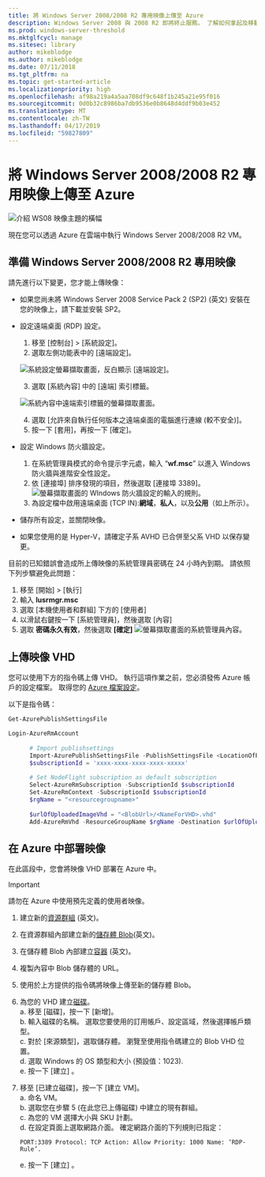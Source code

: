 ```yaml
---
title: 將 Windows Server 2008/2008 R2 專用映像上傳至 Azure
description: Windows Server 2008 與 2008 R2 即將終止服務。 了解如何拿起及移動至 Azure 架設在雲端中的 Windows Server。
ms.prod: windows-server-threshold
ms.mktglfcycl: manage
ms.sitesec: library
author: mikeblodge
ms.author: mikeblodge
ms.date: 07/11/2018
ms.tgt_pltfrm: na
ms.topic: get-started-article
ms.localizationpriority: high
ms.openlocfilehash: af98a219a4a5aa708df9c648f1b245a21e95f016
ms.sourcegitcommit: 0d0b32c8986ba7db9536e0b8648d4ddf9b03e452
ms.translationtype: MT
ms.contentlocale: zh-TW
ms.lasthandoff: 04/17/2019
ms.locfileid: "59827809"
---
```

# <a name="upload-a-windows-server-20082008-r2-specialized-image-to-azure"></a>將 Windows Server 2008/2008 R2 專用映像上傳至 Azure 

![介紹 WS08 映像主題的橫幅](media/WS08-image-banner-large.png)

現在您可以透過 Azure 在雲端中執行 Windows Server 2008/2008 R2 VM。 

## <a name="prep-the-windows-server-20082008-r2-specialized-image"></a>準備 Windows Server 2008/2008 R2 專用映像
請先進行以下變更，您才能上傳映像：

- 如果您尚未將 Windows Server 2008 Service Pack 2 (SP2) (英文) 安裝在您的映像上，請下載並安裝 SP2。

- 設定遠端桌面 (RDP) 設定。
   1. 移至 \[控制台\]  >  \[系統設定\]。   
   2. 選取左側功能表中的 \[遠端設定\]。

   ![系統設定螢幕擷取畫面，反白顯示 \[遠端設定\]。](media/1a_remote_settings.png)

   3. 選取 \[系統內容\] 中的 \[遠端\] 索引標籤。   

   ![系統內容中遠端索引標籤的螢幕擷取畫面。](media/2c_sysprops.png)

   4. 選取 \[允許來自執行任何版本之遠端桌面的電腦進行連線 (較不安全)\]。   
   5. 按一下 \[套用\]，再按一下 \[確定\]。
- 設定 Windows 防火牆設定。   
   1. 在系統管理員模式的命令提示字元處，輸入 “**wf.msc**” 以進入 Windows 防火牆與進階安全性設定。   
   2. 依 \[連接埠\] 排序發現的項目，然後選取 \[連接埠 3389\]。   
     ![螢幕擷取畫面的 WIndows 防火牆設定的輸入的規則。](media/3b_inboundrules.png)   
   3. 為設定檔中啟用遠端桌面 (TCP IN):**網域**，**私人**，以及**公用**（如上所示）。

- 儲存所有設定，並關閉映像。   
- 如果您使用的是 Hyper-V，請確定子系 AVHD 已合併至父系 VHD 以保存變更。

目前的已知錯誤會造成所上傳映像的系統管理員密碼在 24 小時內到期。 請依照下列步驟避免此問題： 

1. 移至 \[開始\] >  \[執行\]
2. 輸入 **lusrmgr.msc**
3. 選取 \[本機使用者和群組\] 下方的 \[使用者\]
4. 以滑鼠右鍵按一下 \[系統管理員\]，然後選取 \[內容\]
5. 選取 **密碼永久有效**，然後選取 **[確定]**
![螢幕擷取畫面的系統管理員內容。](media/6_adminprops.png)

## <a name="uploading-the-image-vhd"></a>上傳映像 VHD
您可以使用下方的指令碼上傳 VHD。 執行這項作業之前，您必須發佈 Azure 帳戶的設定檔案。 取得您的 [Azure 檔案設定](https://azure.microsoft.com/downloads/)。

以下是指令碼：

```powershell
Get-AzurePublishSettingsFile 

Login-AzureRmAccount
 
      # Import publishsettings
      Import-AzurePublishSettingsFile -PublishSettingsFile <LocationOfPublishingFile>
      $subscriptionId = 'xxxx-xxxx-xxxx-xxxx-xxxxx'
 
      # Set NodeFlight subscription as default subscription
      Select-AzureRmSubscription -SubscriptionId $subscriptionId
      Set-AzureRmContext -SubscriptionId $subscriptionId
      $rgName = "<resourcegroupname>"
    
      $urlOfUploadedImageVhd = "<BlobUrl>/<NameForVHD>.vhd"
      Add-AzureRmVhd -ResourceGroupName $rgName -Destination $urlOfUploadedImageVhd -LocalFilePath "<FilePath>"  
```
## <a name="deploy-the-image-in-azure"></a>在 Azure 中部署映像
在此區段中，您會將映像 VHD 部署在 Azure 中。 

> [!IMPORTANT]
> 請勿在 Azure 中使用預先定義的使用者映像。

1.  建立新的[資源群組](https://docs.microsoft.com/rest/api/resources/resourcegroups/createorupdate) (英文)。 
2.  在資源群組內部建立新的[儲存體 Blob](https://docs.microsoft.com/rest/api/storageservices/put-blob)(英文)。
3.  在儲存體 Blob 內部建立[容器](https://docs.microsoft.com/rest/api/storageservices/create-container) (英文)。
4.  複製內容中 Blob 儲存體的 URL。
5.  使用於上方提供的指令碼將映像上傳至新的儲存體 Blob。
6.  為您的 VHD 建立[磁碟](https://docs.microsoft.com/azure/virtual-machines/windows/prepare-for-upload-vhd-image)。   
     a. 移至 \[磁碟\]，按一下 \[新增\]。  
     b. 輸入磁碟的名稱。 選取您要使用的訂用帳戶、設定區域，然後選擇帳戶類型。   
     c.  對於 \[來源類型\]，選取儲存體。 瀏覽至使用指令碼建立的 Blob VHD 位置。  
     d. 選取 Windows 的 OS 類型和大小 (預設值：1023).   
     e. 按一下 [建立] 。   

7.  移至 \[已建立磁碟\]，按一下 \[建立 VM\]。   
     a. 命名 VM。   
     b. 選取您在步驟 5 (在此您已上傳磁碟) 中建立的現有群組。   
     c.  為您的 VM 選擇大小與 SKU 計劃。   
     d. 在設定頁面上選取網路介面。 確定網路介面的下列規則已指定：
 
        PORT:3389 Protocol: TCP Action: Allow Priority: 1000 Name: ‘RDP-Rule’.   
     e. 按一下 [建立] 。




